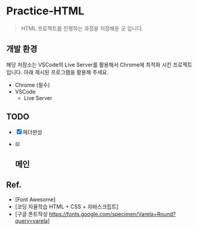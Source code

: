 # Practice-HTML

> HTML 프로젝트를 진행하는 과정을 저장해둔 곳 입니다.

## 개발 환경

해당 저장소는 VSCode의 Live Server를 활용해서 Chrome에 최적화 시킨 프로젝트입니다. 아래 제시된 프로그램을 활용해 주세요.

- Chrome (필수)
- VSCode
    - Live Server

## TODO
- [X] 헤더완성
- [X] 메인
    - 


## Ref.

- [Font Awesome]
- [코딩 자율학습 HTML + CSS + 자바스크립트]
- [구글 폰트작성 https://fonts.google.com/specimen/Varela+Round?query=varela]